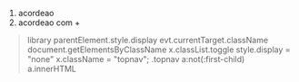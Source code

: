 1. acordeao
2. acordeao com + 

> library
parentElement.style.display
evt.currentTarget.className
document.getElementsByClassName
x.classList.toggle
style.display = "none"
x.className = "topnav";
.topnav a:not(:first-child)
a.innerHTML